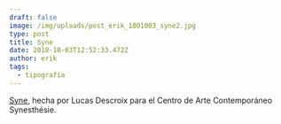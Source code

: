 ```yaml
---
draft: false
image: /img/uploads/post_erik_1801003_syne2.jpg
type: post
title: Syne
date: 2018-10-03T12:52:33.472Z
author: erik
tags:
  - tipografía
---
```

[Syne](http://www.lucasdescroix.fr/syne), hecha por Lucas Descroix para el Centro de Arte Contemporáneo Synesthésie.
